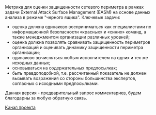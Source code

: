 Метрика для оценки защищенности сетевого периметра в рамках задачи External Attack Surface Management (EASM) на основе данных анализа в режиме "черного ящика". Ключевые задачи:

* оценка должна одинаково восприниматься как специалистами по информационной безопасности «красных» и «синих» команд, а также менеджментом организации различных уровней;
* оценка должна позволять сравнивать защищенность периметров организаций и оценивать динамику защищенности периметра организации;
* одинаково вычисляться любым исполнителем на одних и тех же исходных данных;
* основываться на содержательных предпосылках;
* быть правдоподобной, т.е. рассчитанный показатель не должен вызывать возражения со стороны большинства экспертов, согласных с исходными предпосылками.

Данная версия - предварительный запрос комментариев, будем благодарны за любую обратную связь.

[Канал проекта](https://t.me/cas_metrics)

